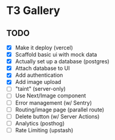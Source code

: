 # T3 Gallery

## TODO

- [x] Make it deploy (vercel)
- [x] Scaffold basic ui with mock data
- [x] Actually set up a database (postgres)
- [x] Attach database to UI
- [x] Add authentication
- [x] Add image upload
- [ ] "taint" (server-only)
- [ ] Use Next/Image component
- [ ] Error management (w/ Sentry)
- [ ] Routing/image page (parallel route)
- [ ] Delete button (w/ Server Actions)
- [ ] Analytics (posthog)
- [ ] Rate Limiting (upstash)
